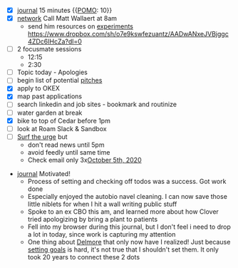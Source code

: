 - [x] [journal](<journal.md>) 15 minutes {{[POMO](<POMO.md>): 10}}
- [x] [network](<network.md>) Call Matt Wallaert at 8am
    - send him resources on [experiments](<experiments.md>) https://www.dropbox.com/sh/o7e9kswfezuantz/AADwANxeJVBjggc4ZDc6IHcZa?dl=0
- [ ] 2 focusmate sessions
    - 12:15
    - 2:30
- [ ] Topic today - Apologies
- [ ] begin list of potential [pitches](<pitches.md>)
- [x] apply to OKEX
- [x] map past applications
- [ ] search linkedin and job sites - bookmark and routinize
- [ ] water garden at break
- [x] bike to top of Cedar before 1pm
- [ ] look at Roam Slack & Sandbox
- [ ] [Surf the urge](<Surf the urge.md>) but 
    - don't read news until 5pm
    - avoid feedly until same time
    - Check email only 3x[October 5th, 2020](<October 5th, 2020.md>)
- [journal](<journal.md>) Motivated!
    - Process of setting and checking off todos was a success. Got work done
    - Especially enjoyed the autobio navel cleaning. I can now save those little niblets for when I hit a wall writing public stuff
    - Spoke to an ex CBO this am, and learned more about how Clover tried apologizing by bring a plant to patients
    - Fell into my browser during this journal, but I don't feel i need to drop a lot in today, since work is capturing my attention
    - One thing about [Delmore](<Delmore.md>) that only now have I realized! Just because [setting goals](<setting goals.md>) is hard, it's not true that I shouldn't set them.  It only took 20 years to connect these 2 dots
